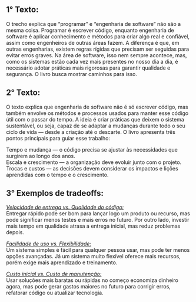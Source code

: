 
## 1° Texto:
O trecho explica que “programar” e “engenharia de software” não são a mesma coisa. Programar é escrever código, enquanto engenharia de software é aplicar conhecimento e métodos para criar algo real e confiável, assim como engenheiros de outras áreas fazem. A diferença é que, em outras engenharias, existem regras rígidas que precisam ser seguidas para evitar erros graves. Na área de software, isso nem sempre acontece, mas, como os sistemas estão cada vez mais presentes no nosso dia a dia, é necessário adotar práticas mais rigorosas para garantir qualidade e segurança. O livro busca mostrar caminhos para isso.

## 2° Texto: 
O texto explica que engenharia de software não é só escrever código, mas também envolve os métodos e processos usados para manter esse código útil com o passar do tempo. A ideia é criar práticas que deixem o sistema sustentável, ou seja, capaz de se adaptar a mudanças durante todo o seu ciclo de vida — desde a criação até o descarte. O livro apresenta três pontos principais para guiar esse trabalho:

Tempo e mudança — o código precisa se ajustar às necessidades que surgirem ao longo dos anos.<br>
Escala e crescimento — a organização deve evoluir junto com o projeto.<br>
Trocas e custos — as decisões devem considerar os impactos e lições aprendidas com o tempo e o crescimento.


## 3° Exemplos de tradeoffs:

<u><i>Velocidade de entrega vs. Qualidade do código:<br></i></u>
Entregar rápido pode ser bom para lançar logo um produto ou recurso, mas pode significar menos testes e mais erros no futuro. Por outro lado, investir mais tempo em qualidade atrasa a entrega inicial, mas reduz problemas depois.

<u><i>Facilidade de uso vs. Flexibilidade:<br></i></u>
Um sistema simples é fácil para qualquer pessoa usar, mas pode ter menos opções avançadas. Já um sistema muito flexível oferece mais recursos, porém exige mais aprendizado e treinamento.

<u><i>Custo inicial vs. Custo de manutenção:<br></i></u>
Usar soluções mais baratas ou rápidas no começo economiza dinheiro agora, mas pode gerar gastos maiores no futuro para corrigir erros, refatorar código ou atualizar tecnologia.
